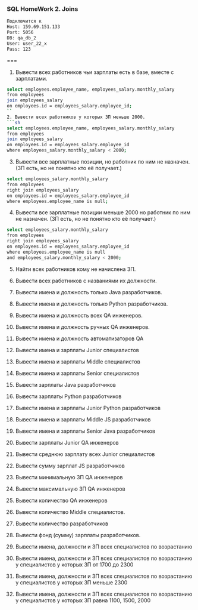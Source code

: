 ﻿### SQL HomeWork 2. Joins
```sh
Подключится к 
Host: 159.69.151.133
Port: 5056
DB: qa_db_2
User: user_22_x
Pass: 123
```
===
1. Вывести всех работников чьи зарплаты есть в базе, вместе с зарплатами.
```sh
select employees.employee_name, employees_salary.monthly_salary 
from employees
join employees_salary
on employees.id = employees_salary.employee_id;
``
2. Вывести всех работников у которых ЗП меньше 2000.
```sh
select employees.employee_name, employees_salary.monthly_salary 
from employees
join employees_salary
on employees.id = employees_salary.employee_id 
where employees_salary.monthly_salary < 2000;
```
3. Вывести все зарплатные позиции, но работник по ним не назначен. (ЗП есть, но не понятно кто её получает.)
```sh
select employees_salary.monthly_salary 
from employees
right join employees_salary
on employees.id = employees_salary.employee_id
where employees.employee_name is null;
```
4. Вывести все зарплатные позиции  меньше 2000 но работник по ним не назначен. (ЗП есть, но не понятно кто её получает.)
```sh
select employees_salary.monthly_salary 
from employees
right join employees_salary
on employees.id = employees_salary.employee_id
where employees.employee_name is null
and employees_salary.monthly_salary < 2000;
```
5. Найти всех работников кому не начислена ЗП.

6. Вывести всех работников с названиями их должности.

7. Вывести имена и должность только Java разработчиков.

8. Вывести имена и должность только Python разработчиков.

9. Вывести имена и должность всех QA инженеров.

10. Вывести имена и должность ручных QA инженеров.

11. Вывести имена и должность автоматизаторов QA

12. Вывести имена и зарплаты Junior специалистов

13. Вывести имена и зарплаты Middle специалистов

14. Вывести имена и зарплаты Senior специалистов

15. Вывести зарплаты Java разработчиков

16. Вывести зарплаты Python разработчиков

17. Вывести имена и зарплаты Junior Python разработчиков

18. Вывести имена и зарплаты Middle JS разработчиков

19. Вывести имена и зарплаты Senior Java разработчиков

20. Вывести зарплаты Junior QA инженеров

21. Вывести среднюю зарплату всех Junior специалистов

22. Вывести сумму зарплат JS разработчиков

23. Вывести минимальную ЗП QA инженеров

24. Вывести максимальную ЗП QA инженеров

25. Вывести количество QA инженеров

26. Вывести количество Middle специалистов.

27. Вывести количество разработчиков

28. Вывести фонд (сумму) зарплаты разработчиков.

29. Вывести имена, должности и ЗП всех специалистов по возрастанию

30. Вывести имена, должности и ЗП всех специалистов по возрастанию у специалистов у которых ЗП от 1700 до 2300

31. Вывести имена, должности и ЗП всех специалистов по возрастанию у специалистов у которых ЗП меньше 2300

32. Вывести имена, должности и ЗП всех специалистов по возрастанию у специалистов у которых ЗП равна 1100, 1500, 2000
